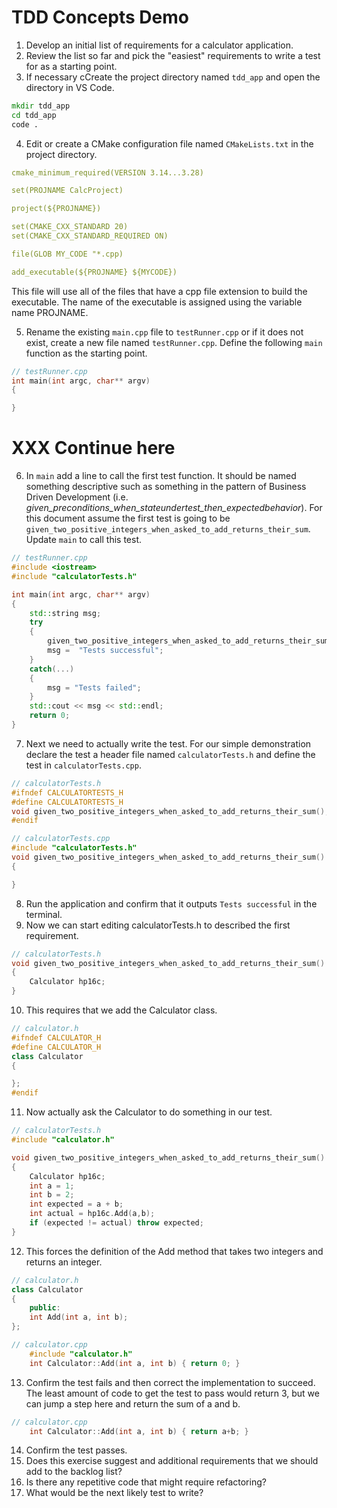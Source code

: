 # TDD Concepts Demo
1. Develop an initial list of requirements for a calculator application.
2. Review the list so far and pick the "easiest" requirements to write a test for as a starting point.
3. If necessary cCreate the project directory named `tdd_app` and open the directory in VS Code.
```cmd
mkdir tdd_app
cd tdd_app
code .
``` 
4. Edit or create a CMake configuration file named `CMakeLists.txt` in the project directory.  
```yaml
cmake_minimum_required(VERSION 3.14...3.28)

set(PROJNAME CalcProject)

project(${PROJNAME})

set(CMAKE_CXX_STANDARD 20)
set(CMAKE_CXX_STANDARD_REQUIRED ON)

file(GLOB MY_CODE "*.cpp)

add_executable(${PROJNAME} ${MYCODE})
```
This file will use all of the files that have a cpp file extension to build the executable.  The name of the executable is assigned using the variable name PROJNAME.

5. Rename the existing `main.cpp` file to `testRunner.cpp` or if it does not exist, create a new file named `testRunner.cpp`.  Define the following `main` function as the starting point.
```cpp
// testRunner.cpp
int main(int argc, char** argv)
{

}
```
# **XXX** Continue here
6. In `main` add a line to call the first test function.  It should be named something descriptive such as something in the pattern of Business Driven Development (i.e.  *given_preconditions_when_stateundertest_then_expectedbehavior*).  For this document assume the first test is going to be `given_two_positive_integers_when_asked_to_add_returns_their_sum`.  Update `main` to call this test.
```cpp
// testRunner.cpp
#include <iostream>
#include "calculatorTests.h"

int main(int argc, char** argv)
{
    std::string msg;
    try
    {
        given_two_positive_integers_when_asked_to_add_returns_their_sum();
        msg =  "Tests successful";
    }
    catch(...)
    {
        msg = "Tests failed";
    }
    std::cout << msg << std::endl;
    return 0;
}
```
7. Next we need to actually write the test.  For our simple demonstration declare the test a header file named `calculatorTests.h` and define the test in `calculatorTests.cpp`.
```cpp
// calculatorTests.h
#ifndef CALCULATORTESTS_H
#define CALCULATORTESTS_H
void given_two_positive_integers_when_asked_to_add_returns_their_sum();
#endif

// calculatorTests.cpp
#include "calculatorTests.h"
void given_two_positive_integers_when_asked_to_add_returns_their_sum()
{

}
```
8.  Run the application and confirm that it outputs `Tests successful` in the terminal.
9. Now we can start editing calculatorTests.h to described the first requirement.
```cpp
// calculatorTests.h
void given_two_positive_integers_when_asked_to_add_returns_their_sum()
{
    Calculator hp16c;
}
```
10. This requires that we add the Calculator class.
```cpp
// calculator.h
#ifndef CALCULATOR_H
#define CALCULATOR_H
class Calculator
{

};
#endif
```
11. Now actually ask the Calculator to do something in our test.
```cpp
// calculatorTests.h
#include "calculator.h"

void given_two_positive_integers_when_asked_to_add_returns_their_sum()
{
    Calculator hp16c;
    int a = 1;
    int b = 2;
    int expected = a + b;
    int actual = hp16c.Add(a,b);
    if (expected != actual) throw expected;
}
```
12. This forces the definition of the Add method that takes two integers and returns an integer.
```cpp
// calculator.h
class Calculator
{
    public:
    int Add(int a, int b);
};

// calculator.cpp
    #include "calculator.h"
    int Calculator::Add(int a, int b) { return 0; }
```
13. Confirm the test fails and then correct the implementation to succeed.  The least amount of code to get the test to pass would return 3, but we can jump a step here and return the sum of a and b.
```cpp
// calculator.cpp
    int Calculator::Add(int a, int b) { return a+b; }
```
14. Confirm the test passes.
15. Does this exercise suggest and additional requirements that we should add to the backlog list?
16. Is there any repetitive code that might require refactoring?
17. What would be the next likely test to write?
